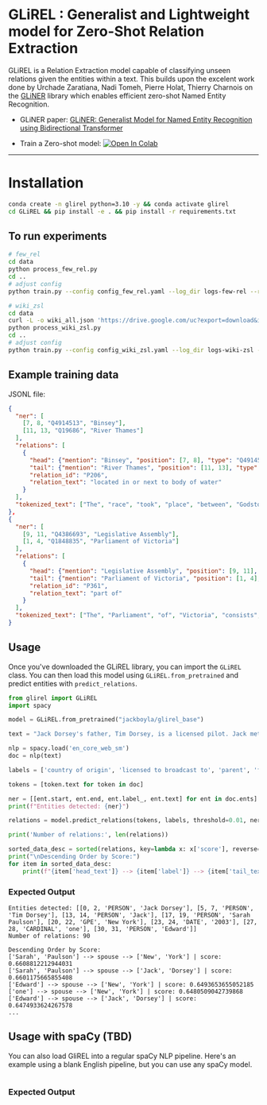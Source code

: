 # GLiREL : Generalist and Lightweight model for Zero-Shot Relation Extraction

GLiREL is a Relation Extraction model capable of classifying unseen relations given the entities within a text. This builds upon the excelent work done by Urchade Zaratiana, Nadi Tomeh, Pierre Holat, Thierry Charnois on the [GLiNER](https://github.com/urchade/GLiNER) library which enables efficient zero-shot Named Entity Recognition.

* GLiNER paper: [GLiNER: Generalist Model for Named Entity Recognition using Bidirectional Transformer](https://arxiv.org/abs/2311.08526)

* Train a Zero-shot model: <a href="https://colab.research.google.com/github/jackboyla/GLiREL/blob/main/train.ipynb" target="_blank">
  <img src="https://colab.research.google.com/assets/colab-badge.svg" alt="Open In Colab"/>
</a>

<!-- <img src="demo.jpg" alt="Demo Image" width="50%"/> -->

---
# Installation

```bash
conda create -n glirel python=3.10 -y && conda activate glirel
cd GLiREL && pip install -e . && pip install -r requirements.txt
```

## To run experiments

```bash
# few_rel
cd data
python process_few_rel.py
cd ..
# adjust config
python train.py --config config_few_rel.yaml --log_dir logs-few-rel --relation_extraction
```

```bash
# wiki_zsl
cd data
curl -L -o wiki_all.json 'https://drive.google.com/uc?export=download&id=1ELFGUIYDClmh9GrEHjFYoE_VI1t2a5nK'
python process_wiki_zsl.py
cd ..
# adjust config
python train.py --config config_wiki_zsl.yaml --log_dir logs-wiki-zsl --relation_extraction

```

## Example training data

JSONL file:
```json
{
  "ner": [
    [7, 8, "Q4914513", "Binsey"], 
    [11, 13, "Q19686", "River Thames"]
  ], 
  "relations": [
    {
      "head": {"mention": "Binsey", "position": [7, 8], "type": "Q4914513"}, 
      "tail": {"mention": "River Thames", "position": [11, 13], "type": "Q19686"}, 
      "relation_id": "P206", 
      "relation_text": "located in or next to body of water"
    }
  ], 
  "tokenized_text": ["The", "race", "took", "place", "between", "Godstow", "and", "Binsey", "along", "the", "Upper", "River", "Thames", "."]
},
{
  "ner": [
    [9, 11, "Q4386693", "Legislative Assembly"], 
    [1, 4, "Q1848835", "Parliament of Victoria"]
  ], 
  "relations": [
    {
      "head": {"mention": "Legislative Assembly", "position": [9, 11], "type": "Q4386693"}, 
      "tail": {"mention": "Parliament of Victoria", "position": [1, 4], "type": "Q1848835"}, 
      "relation_id": "P361", 
      "relation_text": "part of"
    }
  ], 
  "tokenized_text": ["The", "Parliament", "of", "Victoria", "consists", "of", "the", "lower", "house", "Legislative", "Assembly", ",", "the", "upper", "house", "Legislative", "Council", "and", "the", "Queen", "of", "Australia", "."]
}


```



## Usage
Once you've downloaded the GLiREL library, you can import the `GLiREL` class. You can then load this model using `GLiREL.from_pretrained` and predict entities with `predict_relations`.

```python
from glirel import GLiREL
import spacy

model = GLiREL.from_pretrained("jackboyla/glirel_base")

text = "Jack Dorsey's father, Tim Dorsey, is a licensed pilot. Jack met his wife Sarah Paulson in New York in 2003. They have one son, Edward."

nlp = spacy.load('en_core_web_sm')
doc = nlp(text)

labels = ['country of origin', 'licensed to broadcast to', 'parent', 'followed by', 'located in or next to body of water', 'spouse', 'child']

tokens = [token.text for token in doc]

ner = [[ent.start, ent.end, ent.label_, ent.text] for ent in doc.ents]
print(f"Entities detected: {ner}")

relations = model.predict_relations(tokens, labels, threshold=0.01, ner=ner)

print('Number of relations:', len(relations))

sorted_data_desc = sorted(relations, key=lambda x: x['score'], reverse=True)
print("\nDescending Order by Score:")
for item in sorted_data_desc:
    print(f"{item['head_text']} --> {item['label']} --> {item['tail_text']} | socre: {item['score']}")
```

### Expected Output

```
Entities detected: [[0, 2, 'PERSON', 'Jack Dorsey'], [5, 7, 'PERSON', 'Tim Dorsey'], [13, 14, 'PERSON', 'Jack'], [17, 19, 'PERSON', 'Sarah Paulson'], [20, 22, 'GPE', 'New York'], [23, 24, 'DATE', '2003'], [27, 28, 'CARDINAL', 'one'], [30, 31, 'PERSON', 'Edward']]
Number of relations: 90

Descending Order by Score:
['Sarah', 'Paulson'] --> spouse --> ['New', 'York'] | score: 0.6608812212944031
['Sarah', 'Paulson'] --> spouse --> ['Jack', 'Dorsey'] | score: 0.6601175665855408
['Edward'] --> spouse --> ['New', 'York'] | score: 0.6493653655052185
['one'] --> spouse --> ['New', 'York'] | score: 0.6480509042739868
['Edward'] --> spouse --> ['Jack', 'Dorsey'] | score: 0.6474933624267578
...
```

## Usage with spaCy (TBD)

You can also load GliREL into a regular spaCy NLP pipeline. Here's an example using a blank English pipeline, but you can use any spaCy model.

```python

```

### Expected Output

```

```


